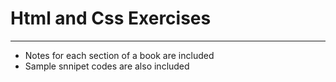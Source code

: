 # Html and Css Exercises
---
- Notes for each section of a book are included
- Sample snnipet codes are also included
